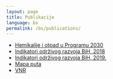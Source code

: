 ```yaml
---
layout: page
title: Publikacije
language: bs
permalink: /bs/publications/
---
```


<div>
    <ul class="publications">
        <li><a href="http://bhas.gov.ba/data/Publikacije/Metodologije/ENV_00_2020_MD_0_BS.pdf" target="_blank">Hemikalije i otpad u Programu 2030</a> </li>
        <li><a href="http://bhas.gov.ba/data/Publikacije/Bilteni/2019/SDG_00_2018_TB_0_BS.pdf" target="_blank">Indikatori održivog razvoja BiH, 2018</a> </li>
        <li><a href="http://www.bhas.gov.ba/data/Publikacije/Bilteni/2021/SDG_00_2019_TB_0_BS.pdf" target="_blank">Indikatori održivog razvoja BiH, 2019.</a></li>
        <li><a href="http://bhas.gov.ba/data/Publikacije/Metodologije/SDG_00_2020_MD_0_BS.pdf" target="_blank">Mapa puta</a> </li>
        <li><a href="http://bhas.gov.ba/data/Publikacije/Metodologije/SDG_00_2019_MD_0_BS.pdf" target="_blank">VNR</a> </li>
    </ul>
</div>
